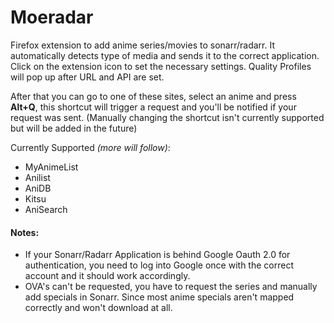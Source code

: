 # Moeradar

Firefox extension to add anime series/movies to sonarr/radarr. It automatically detects type of media and sends it to the correct application.
Click on the extension icon to set the necessary settings. Quality Profiles will pop up after URL and API are set. 

After that you can go to one of these sites, select an anime and press **Alt+Q**, this shortcut will trigger a request and you'll be notified if your request was sent. (Manually changing the shortcut isn't currently supported but will be added in the future)

Currently Supported *(more will follow)*:
- MyAnimeList
- Anilist
- AniDB
- Kitsu
- AniSearch

#### Notes:
- If your Sonarr/Radarr Application is behind Google Oauth 2.0 for authentication, you need to log into Google once with the correct account and it should work accordingly.
- OVA's can't be requested, you have to request the series and manually add specials in Sonarr. Since most anime specials aren't mapped correctly and won't download at all.
